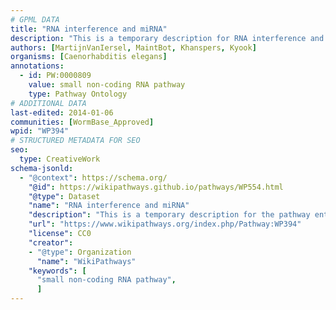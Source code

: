 ```yaml
---
# GPML DATA
title: "RNA interference and miRNA"
description: "This is a temporary description for RNA interference and miRNA"
authors: [MartijnVanIersel, MaintBot, Khanspers, Kyook]
organisms: [Caenorhabditis elegans]
annotations:
  - id: PW:0000809
    value: small non-coding RNA pathway
    type: Pathway Ontology
# ADDITIONAL DATA
last-edited: 2014-01-06
communities: [WormBase_Approved]
wpid: "WP394"
# STRUCTURED METADATA FOR SEO
seo:
  type: CreativeWork
schema-jsonld:
  - "@context": https://schema.org/
    "@id": https://wikipathways.github.io/pathways/WP554.html
    "@type": Dataset
    "name": "RNA interference and miRNA"
    "description": "This is a temporary description for the pathway entitled: RNA interference and miRNA"
    "url": "https://www.wikipathways.org/index.php/Pathway:WP394"
    "license": CC0
    "creator":
    - "@type": Organization
      "name": "WikiPathways"
    "keywords": [
      "small non-coding RNA pathway",
      ]
---
```

